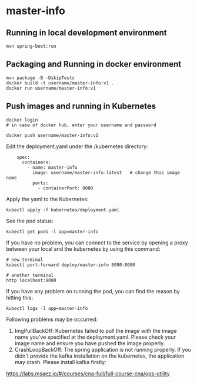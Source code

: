 # master-info

## Running in local development environment

```
mvn spring-boot:run
```

## Packaging and Running in docker environment

```
mvn package -B -DskipTests
docker build -t username/master-info:v1 .
docker run username/master-info:v1
```

## Push images and running in Kubernetes

```
docker login 
# in case of docker hub, enter your username and password

docker push username/master-info:v1
```

Edit the deployment.yaml under the /kubernetes directory:
```
    spec:
      containers:
        - name: master-info
          image: username/master-info:latest   # change this image name
          ports:
            - containerPort: 8080

```

Apply the yaml to the Kubernetes:
```
kubectl apply -f kubernetes/deployment.yaml
```

See the pod status:
```
kubectl get pods -l app=master-info
```

If you have no problem, you can connect to the service by opening a proxy between your local and the kubernetes by using this command:
```
# new terminal
kubectl port-forward deploy/master-info 8080:8080

# another terminal
http localhost:8080
```

If you have any problem on running the pod, you can find the reason by hitting this:
```
kubectl logs -l app=master-info
```

Following problems may be occurred:

1. ImgPullBackOff:  Kubernetes failed to pull the image with the image name you've specified at the deployment.yaml. Please check your image name and ensure you have pushed the image properly.
1. CrashLoopBackOff: The spring application is not running properly. If you didn't provide the kafka installation on the kubernetes, the application may crash. Please install kafka firstly:

https://labs.msaez.io/#/courses/cna-full/full-course-cna/ops-utility

